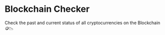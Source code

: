 # Blockchain Checker

Check the past and current status of all cryptocurrencies on the Blockchain 🪙📉

